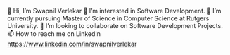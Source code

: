 👋 Hi, I’m Swapnil Verlekar
👀 I’m interested in Software Development.
🌱 I’m currently pursuing Master of Science in Computer Science at Rutgers University.
💞️ I’m looking to collaborate on Software Development Projects.
📫 How to reach me on LinkedIn https://www.linkedin.com/in/swapnilverlekar
